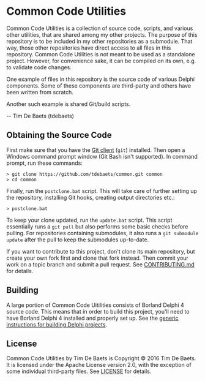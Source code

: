 Common Code Utilities
=====================

Common Code Utilities is a collection of source code, scripts, and various other utilities, that are shared among my other projects. The purpose of this repository is to be included in my other repositories as a submodule. That way, those other repositories have direct access to all files in this repository. Common Code Utilities is not meant to be used as a standalone project. However, for convenience sake, it can be compiled on its own, e.g. to validate code changes.

One example of files in this repository is the source code of various Delphi components. Some of these components are third-party and others have been written from scratch.

Another such example is shared Git/build scripts.

-- Tim De Baets (tdebaets)

Obtaining the Source Code
-------------------------

First make sure that you have the [Git client](https://git-scm.com/) (`git`) installed. Then open a Windows command prompt window (Git Bash isn't supported). In command prompt, run these commands:
```
> git clone https://github.com/tdebaets/common.git common
> cd common
```

Finally, run the `postclone.bat` script. This will take care of further setting up the repository, installing Git hooks, creating output directories etc.:
```
> postclone.bat
```

To keep your clone updated, run the `update.bat` script. This script essentially runs a `git pull` but also performs some basic checks before pulling. For repositories containing submodules, it also runs a `git submodule update` after the pull to keep the submodules up-to-date.

If you want to contribute to this project, don't clone its main repository, but create your own fork first and clone that fork instead. Then commit your work on a topic branch and submit a pull request. See [CONTRIBUTING.md](CONTRIBUTING.md) for details.

Building
--------

A large portion of Common Code Uitilities consists of Borland Delphi 4 source code. This means that in order to build this project, you'll need to have Borland Delphi 4 installed and properly set up. See the [generic instructions for building Delphi projects](Delphi/Building.md).

License
-------

Common Code Utilities by Tim De Baets is Copyright © 2016 Tim De Baets. It is licensed under the Apache License version 2.0, with the exception of some individual third-party files. See [LICENSE](LICENSE) for details.
